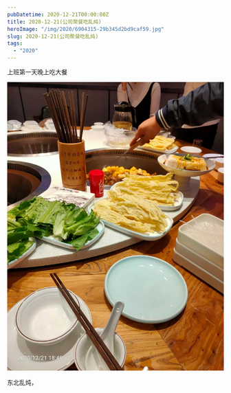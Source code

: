 ```yaml
---
pubDatetime: 2020-12-21T00:00:00Z
title: 2020-12-21(公司聚餐吃乱炖)
heroImage: "/img/2020/6904315-29b345d2bd9caf59.jpg"
slug: 2020-12-21(公司聚餐吃乱炖)
tags:
  - "2020"
---
```


上班第一天晚上吃大餐

![](../../../../public/img/2020/6904315-29b345d2bd9caf59.jpg)

东北乱炖，
